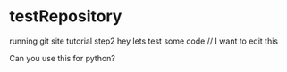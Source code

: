 testRepository
==============

running git site tutorial step2
hey lets test some code
// I want to edit this


Can you use this for python?
<?php 
  echo 'helo there';
  
  

?>

